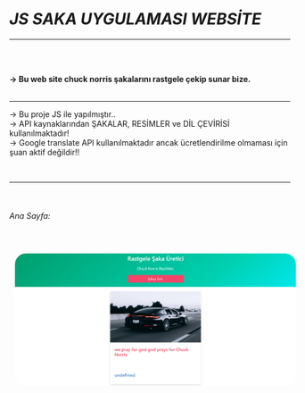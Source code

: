 # ***JS SAKA UYGULAMASI WEBSİTE***

<hr>
<br><br>

<b>-> Bu web site chuck norris şakalarını rastgele çekip sunar bize. </b>
<br><br><hr>

-> Bu proje JS ile yapılmıştır..<br>
-> API kaynaklarından ŞAKALAR, RESİMLER ve DİL ÇEVİRİSİ kullanılmaktadır!<br>
-> Google translate API kullanılmaktadır ancak ücretlendirilme olmaması için şuan aktif değildir!!
<br>



<br><hr><br>
<p align="center">
    <h6>Ana Sayfa:</h6><br>
    <img src="images/home.png" style="border-radius: 30px;padding:10px " width="800">  
</p>